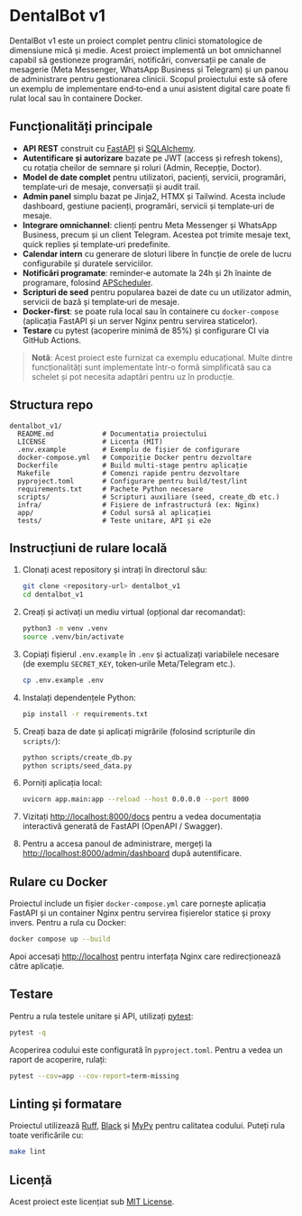 # DentalBot v1

DentalBot v1 este un proiect complet pentru clinici stomatologice de dimensiune mică și medie. Acest proiect implementă un bot omnichannel capabil să gestioneze programări, notificări, conversații pe canale de mesagerie (Meta Messenger, WhatsApp Business și Telegram) și un panou de administrare pentru gestionarea clinicii. Scopul proiectului este să ofere un exemplu de implementare end‑to‑end a unui asistent digital care poate fi rulat local sau în containere Docker.

## Funcționalități principale

* **API REST** construit cu [FastAPI](https://fastapi.tiangolo.com/) și [SQLAlchemy](https://www.sqlalchemy.org/).
* **Autentificare și autorizare** bazate pe JWT (access și refresh tokens), cu rotația cheilor de semnare și roluri (Admin, Recepție, Doctor).
* **Model de date complet** pentru utilizatori, pacienți, servicii, programări, template‑uri de mesaje, conversații și audit trail.
* **Admin panel** simplu bazat pe Jinja2, HTMX și Tailwind. Acesta include dashboard, gestiune pacienți, programări, servicii și template‑uri de mesaje.
* **Integrare omnichannel**: clienți pentru Meta Messenger și WhatsApp Business, precum și un client Telegram. Acestea pot trimite mesaje text, quick replies și template‑uri predefinite.
* **Calendar intern** cu generare de sloturi libere în funcție de orele de lucru configurabile și duratele serviciilor.
* **Notificări programate**: reminder‑e automate la 24h și 2h înainte de programare, folosind [APScheduler](https://apscheduler.readthedocs.io/).
* **Scripturi de seed** pentru popularea bazei de date cu un utilizator admin, servicii de bază și template‑uri de mesaje.
* **Docker‑first**: se poate rula local sau în containere cu `docker-compose` (aplicația FastAPI și un server Nginx pentru servirea staticelor).
* **Testare** cu pytest (acoperire minimă de 85%) și configurare CI via GitHub Actions.

> **Notă**: Acest proiect este furnizat ca exemplu educațional. Multe dintre funcționalități sunt implementate într-o formă simplificată sau ca schelet și pot necesita adaptări pentru uz în producție.

## Structura repo

```
dentalbot_v1/
  README.md            # Documentația proiectului
  LICENSE              # Licența (MIT)
  .env.example         # Exemplu de fișier de configurare
  docker-compose.yml   # Compoziție Docker pentru dezvoltare
  Dockerfile           # Build multi-stage pentru aplicație
  Makefile             # Comenzi rapide pentru dezvoltare
  pyproject.toml       # Configurare pentru build/test/lint
  requirements.txt     # Pachete Python necesare
  scripts/             # Scripturi auxiliare (seed, create_db etc.)
  infra/               # Fișiere de infrastructură (ex: Nginx)
  app/                 # Codul sursă al aplicației
  tests/               # Teste unitare, API și e2e
```

## Instrucțiuni de rulare locală

1. Clonați acest repository și intrați în directorul său:

   ```bash
   git clone <repository-url> dentalbot_v1
   cd dentalbot_v1
   ```

2. Creați și activați un mediu virtual (opțional dar recomandat):

   ```bash
   python3 -m venv .venv
   source .venv/bin/activate
   ```

3. Copiați fișierul `.env.example` în `.env` și actualizați variabilele necesare (de exemplu `SECRET_KEY`, token‑urile Meta/Telegram etc.).

   ```bash
   cp .env.example .env
   ```

4. Instalați dependențele Python:

   ```bash
   pip install -r requirements.txt
   ```

5. Creați baza de date și aplicați migrările (folosind scripturile din `scripts/`):

   ```bash
   python scripts/create_db.py
   python scripts/seed_data.py
   ```

6. Porniți aplicația local:

   ```bash
   uvicorn app.main:app --reload --host 0.0.0.0 --port 8000
   ```

7. Vizitați [http://localhost:8000/docs](http://localhost:8000/docs) pentru a vedea documentația interactivă generată de FastAPI (OpenAPI / Swagger).

8. Pentru a accesa panoul de administrare, mergeți la [http://localhost:8000/admin/dashboard](http://localhost:8000/admin/dashboard) după autentificare.

## Rulare cu Docker

Proiectul include un fișier `docker-compose.yml` care pornește aplicația FastAPI și un container Nginx pentru servirea fișierelor statice și proxy invers. Pentru a rula cu Docker:

```bash
docker compose up --build
```

Apoi accesați [http://localhost](http://localhost) pentru interfața Nginx care redirecționează către aplicație.

## Testare

Pentru a rula testele unitare și API, utilizați [pytest](https://docs.pytest.org/en/latest/):

```bash
pytest -q
```

Acoperirea codului este configurată în `pyproject.toml`. Pentru a vedea un raport de acoperire, rulați:

```bash
pytest --cov=app --cov-report=term-missing
```

## Linting și formatare

Proiectul utilizează [Ruff](https://ruff.rs/), [Black](https://github.com/psf/black) și [MyPy](http://mypy-lang.org/) pentru calitatea codului. Puteți rula toate verificările cu:

```bash
make lint
```

## Licență

Acest proiect este licențiat sub [MIT License](LICENSE).